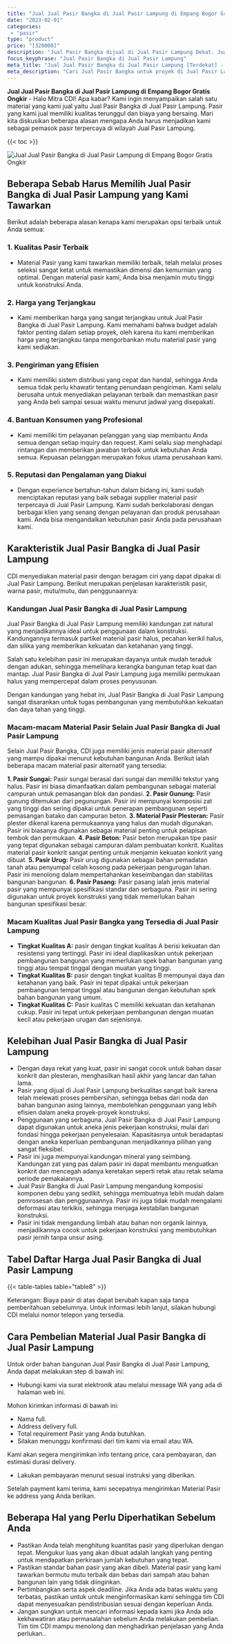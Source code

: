 ```yaml
---
title: "Jual Jual Pasir Bangka di Jual Pasir Lampung di Empang Bogor Gratis Ongkir"
date: "2023-02-01"
categories:
 - "pasir"
type: "product"
price: "[320000]"
description: "Jual Pasir Bangka dijual di Jual Pasir Lampung Dekat. Jual Pasir Bangka ini sering digunakan dalam proyek konstruksi sebagai bahan campuran yang terpilih dan halus. Kontak kami untuk mendapatkan informasi lebih lanjut."
focus_keyphrase: "Jual Pasir Bangka di Jual Pasir Lampung"
meta_title: "Jual Jual Pasir Bangka di Jual Pasir Lampung [Terdekat] - CDI"
meta_description: "Cari Jual Pasir Bangka untuk proyek di Jual Pasir Lampung? Kami memiliki Jual Pasir Bangka berkualitas untuk bahan campuran. Raih penawaran terbaik sekarang."
---
```


**Jual Jual Pasir Bangka di Jual Pasir Lampung di Empang Bogor Gratis Ongkir** - Halo Mitra CDI! Apa kabar? Kami ingin menyampaikan salah satu material yang kami jual yaitu Jual Pasir Bangka di Jual Pasir Lampung. Pasir yang kami jual memiliki kualitas terunggul dan biaya yang bersaing. Mari kita diskusikan beberapa alasan mengapa Anda harus menjadikan kami sebagai pemasok pasir terpercaya di wilayah Jual Pasir Lampung.

{{< toc >}}

![Jual Jual Pasir Bangka di Jual Pasir Lampung di Empang Bogor Gratis Ongkir](/images/pasir/pasir-bangunan-28.jpg)

## Beberapa Sebab Harus Memilih Jual Pasir Bangka di Jual Pasir Lampung yang Kami Tawarkan

Berikut adalah beberapa alasan kenapa kami merupakan opsi terbaik untuk Anda semua:

### 1. Kualitas Pasir Terbaik

*   Material Pasir yang kami tawarkan memiliki terbaik, telah melalui proses seleksi sangat ketat untuk memastikan dimensi dan kemurnian yang optimal. Dengan material pasir kami, Anda bisa menjamin mutu tinggi untuk konstruksi Anda.

### 2. Harga yang Terjangkau

*   Kami memberikan harga yang sangat terjangkau untuk Jual Pasir Bangka di Jual Pasir Lampung. Kami memahami bahwa budget adalah faktor penting dalam setiap proyek, oleh karena itu kami memberikan harga yang terjangkau tanpa mengorbankan mutu material pasir yang kami sediakan.

### 3. Pengiriman yang Efisien

*   Kami memiliki sistem distribusi yang cepat dan handal, sehingga Anda semua tidak perlu khawatir tentang penundaan pengiriman. Kami selalu berusaha untuk menyediakan pelayanan terbaik dan memastikan pasir yang Anda beli sampai sesuai waktu menurut jadwal yang disepakati.

### 4. Bantuan Konsumen yang Profesional

*   Kami memiliki tim pelayanan pelanggan yang siap membantu Anda semua dengan setiap inquiry dan request. Kami selalu siap menghadapi rintangan dan memberikan jawaban terbaik untuk kebutuhan Anda semua. Kepuasan pelanggan merupakan fokus utama perusahaan kami.

### 5. Reputasi dan Pengalaman yang Diakui

*   Dengan experience bertahun-tahun dalam bidang ini, kami sudah menciptakan reputasi yang baik sebagai supplier material pasir terpercaya di Jual Pasir Lampung. Kami sudah berkolaborasi dengan berbagai klien yang senang dengan pelayanan dan produk perusahaan kami. Anda bisa mengandalkan kebutuhan pasir Anda pada perusahaan kami.

## Karakteristik Jual Pasir Bangka di Jual Pasir Lampung

CDI menyediakan material pasir dengan beragam ciri yang dapat dipakai di Jual Pasir Lampung. Berikut merupakan penjelasan karakteristik pasir, warna pasir, mutu/mutu, dan penggunaannya:

### Kandungan Jual Pasir Bangka di Jual Pasir Lampung

Jual Pasir Bangka di Jual Pasir Lampung memiliki kandungan zat natural yang menjadikannya ideal untuk penggunaan dalam konstruksi. Kandungannya termasuk partikel material pasir halus, pecahan kerikil halus, dan silika yang memberikan kekuatan dan ketahanan yang tinggi.

Salah satu kelebihan pasir ini merupakan dayanya untuk mudah teraduk dengan adukan, sehingga memelihara kerangka bangunan tetap kuat dan mantap. Jual Pasir Bangka di Jual Pasir Lampung juga memiliki permukaan halus yang mempercepat dalam proses penyusunan.

Dengan kandungan yang hebat ini, Jual Pasir Bangka di Jual Pasir Lampung sangat disarankan untuk tugas pembangunan yang membutuhkan kekuatan dan daya tahan yang tinggi.

### Macam-macam Material Pasir Selain Jual Pasir Bangka di Jual Pasir Lampung

Selain Jual Pasir Bangka, CDI juga memiliki jenis material pasir alternatif yang mampu dipakai menurut kebutuhan bangunan Anda. Berikut ialah beberapa macam material pasir alternatif yang tersedia:

**1\. Pasir Sungai:** Pasir sungai berasal dari sungai dan memiliki tekstur yang halus. Pasir ini biasa dimanfaatkan dalam pembangunan sebagai material campuran untuk pemasangan blok dan pondasi.
**2\. Pasir Gunung:** Pasir gunung ditemukan dari pegunungan. Pasir ini mempunyai komposisi zat yang tinggi dan sering dipakai untuk penerapan pembangunan seperti pemasangan batako dan campuran beton.
**3\. Material Pasir Plesteran:** Pasir plester dikenal karena permukaannya yang halus dan mudah digunakan. Pasir ini biasanya digunakan sebagai material penting untuk pelapisan tembok dan permukaan.
**4\. Pasir Beton:** Pasir beton merupakan tipe pasir yang tepat digunakan sebagai campuran dalam pembuatan konkrit. Kualitas material pasir konkrit sangat penting untuk menjamin kekuatan konkrit yang dibuat.
**5\. Pasir Urug:** Pasir urug digunakan sebagai bahan pemadatan tanah atau penyumpal celah kosong pada pekerjaan pengurugan lahan. Pasir ini menolong dalam mempertahankan keseimbangan dan stabilitas bangunan bangunan.
**6\. Pasir Pasang:** Pasir pasang ialah jenis material pasir yang mempunyai spesifikasi standar dan serbaguna. Pasir ini sering digunakan untuk proyek konstruksi yang tidak memerlukan bahan bangunan spesifikasi besar.

### Macam Kualitas Jual Pasir Bangka yang Tersedia di Jual Pasir Lampung

*   **Tingkat Kualitas A:** pasir dengan tingkat kualitas A berisi kekuatan dan resistensi yang tertinggi. Pasir ini ideal diaplikasikan untuk pekerjaan pembangunan bangunan yang memerlukan spek bahan bangunan yang tinggi atau tempat tinggal dengan muatan yang tinggi.
*   **Tingkat Kualitas B:** pasir dengan tingkat kualitas B mempunyai daya dan ketahanan yang baik. Pasir ini tepat dipakai untuk pekerjaan pembangunan tempat tinggal atau bangunan dengan kebutuhan spek bahan bangunan yang umum.
*   **Tingkat Kualitas C:** Pasir kualitas C memiliki kekuatan dan ketahanan cukup. Pasir ini tepat untuk pekerjaan pembangunan dengan muatan kecil atau pekerjaan urugan dan sejenisnya.

## Kelebihan Jual Pasir Bangka di Jual Pasir Lampung

*   Dengan daya rekat yang kuat, pasir ini sangat cocok untuk bahan dasar konkrit dan plesteran, menghasilkan hasil akhir yang lancar dan tahan lama.
*   Pasir yang dijual di Jual Pasir Lampung berkualitas sangat baik karena telah melewati proses pembersihan, sehingga bebas dari noda dan bahan bangunan asing lainnya, membolehkan penggunaan yang lebih efisien dalam aneka proyek-proyek konstruksi.
*   Penggunaan yang serbaguna. Jual Pasir Bangka di Jual Pasir Lampung dapat digunakan untuk aneka jenis pekerjaan konstruksi, mulai dari fondasi hingga pekerjaan penyelesaian. Kapasitasnya untuk beradaptasi dengan aneka keperluan pembangunan menjadikannya pilihan yang sangat fleksibel.
*   Pasir ini juga mempunyai kandungan mineral yang seimbang. Kandungan zat yang pas dalam pasir ini dapat membantu menguatkan konkrit dan mencegah adanya keretakan seperti retak atau retak selama periode pemakaiannya.
*   Jual Pasir Bangka di Jual Pasir Lampung mengandung komposisi komponen debu yang sedikit, sehingga membuatnya lebih mudah dalam pemrosesan dan penggunaannya. Pasir ini juga tidak mudah mengalami deformasi atau terkikis, sehingga menjaga kestabilan bangunan konstruksi.
*   Pasir ini tidak mengandung limbah atau bahan non organik lainnya, menjadikannya cocok untuk pekerjaan konstruksi yang membutuhkan pasir jernih tanpa unsur asing.

## Tabel Daftar Harga Jual Pasir Bangka di Jual Pasir Lampung

{{< table-tables table="table8" >}}

Keterangan: Biaya pasir di atas dapat berubah kapan saja tanpa pemberitahuan sebelumnya. Untuk informasi lebih lanjut, silakan hubungi CDI melalui nomor telepon yang tersedia.

## Cara Pembelian Material Jual Pasir Bangka di Jual Pasir Lampung

Untuk order bahan bangunan Jual Pasir Bangka di Jual Pasir Lampung, Anda dapat melakukan step di bawah ini:

*   Hubungi kami via surat elektronik atau melalui message WA yang ada di halaman web ini.

Mohon kirimkan informasi di bawah ini:

*   Nama full.
*   Address delivery full.
*   Total requirement Pasir yang Anda butuhkan.
*   Silakan menunggu konfirmasi dari tim kami via email atau WA.

Kami akan segera mengirimkan info tentang price, cara pembayaran, dan estimasi durasi delivery.
*   Lakukan pembayaran menurut sesuai instruksi yang diberikan.

Setelah payment kami terima, kami secepatnya mengirimkan Material Pasir ke address yang Anda berikan.

## Beberapa Hal yang Perlu Diperhatikan Sebelum Anda

*   Pastikan Anda telah menghitung kuantitas pasir yang diperlukan dengan tepat. Mengukur luas yang akan dibuat adalah langkah yang penting untuk mendapatkan perkiraan jumlah kebutuhan yang tepat.
*   Pastikan standar bahan pasir yang akan dibeli. Material pasir yang kami tawarkan bermutu mutu terbaik dan bebas dari sampah atau bahan bangunan lain yang tidak diinginkan.
*   Pertimbangkan serta aspek deadline. Jika Anda ada batas waktu yang terbatas, pastikan untuk untuk menginformasikan kami sehingga tim CDI dapat menyesuaikan pendistribusian sesuai dengan keperluan Anda.
*   Jangan sungkan untuk mencari informasi kepada kami jika Anda ada kekhawatiran atau permasalahan sebelum Anda melakukan pembelian. Tim tim CDI mampu menolong dan menghadirkan penjelasan yang Anda perlukan..